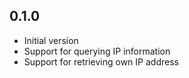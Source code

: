 ## 0.1.0

- Initial version
- Support for querying IP information
- Support for retrieving own IP address
